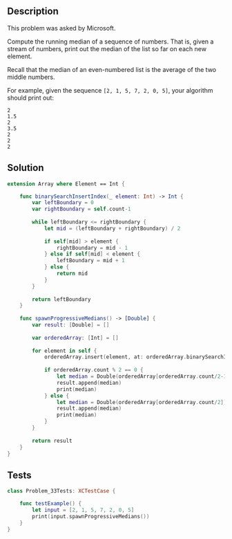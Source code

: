 ## Description

This problem was asked by Microsoft.

Compute the running median of a sequence of numbers. That is, given a stream of numbers, print out the median of the list so far on each new element.

Recall that the median of an even-numbered list is the average of the two middle numbers.

For example, given the sequence `[2, 1, 5, 7, 2, 0, 5]`, your algorithm should print out:

```
2
1.5
2
3.5
2
2
2
```

## Solution

```swift
extension Array where Element == Int {

    func binarySearchInsertIndex(_ element: Int) -> Int {
        var leftBoundary = 0
        var rightBoundary = self.count-1
        
        while leftBoundary <= rightBoundary {
            let mid = (leftBoundary + rightBoundary) / 2
            
            if self[mid] > element {
                rightBoundary = mid - 1
            } else if self[mid] < element {
                leftBoundary = mid + 1
            } else {
                return mid
            }
        }
        
        return leftBoundary
    }
    
    func spawnProgressiveMedians() -> [Double] {
        var result: [Double] = []
        
        var orderedArray: [Int] = []
        
        for element in self {
            orderedArray.insert(element, at: orderedArray.binarySearchInsertIndex(element))
            
            if orderedArray.count % 2 == 0 {
                let median = Double(orderedArray[orderedArray.count/2-1] + orderedArray[orderedArray.count/2]) / 2
                result.append(median)
                print(median)
            } else {
                let median = Double(orderedArray[orderedArray.count/2])
                result.append(median)
                print(median)
            }
        }
        
        return result
    }
}
```

## Tests

```swift
class Problem_33Tests: XCTestCase {

    func testExample() {
        let input = [2, 1, 5, 7, 2, 0, 5]
        print(input.spawnProgressiveMedians())
    }
}
```